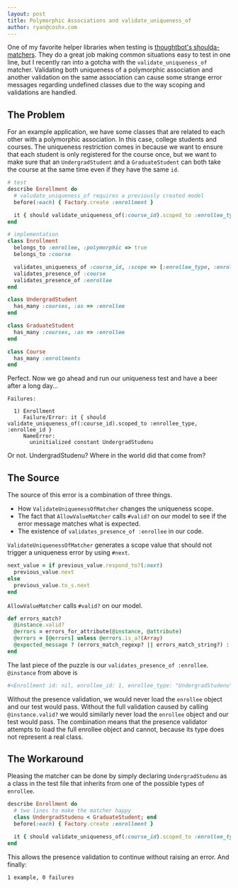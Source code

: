 ```yaml
---
layout: post
title: Polymorphic Associations and validate_uniqueness_of
author: ryan@coshx.com
---
```

One of my favorite helper libraries when testing is [thoughtbot's shoulda-matchers](https://github.com/thoughtbot/shoulda-matchers). They do a great job making common situations easy to test in one line, but I recently ran into a gotcha with the `validate_uniqueness_of` matcher. Validating both uniqueness of a polymorphic association and another validation on the same association can cause some strange error messages regarding undefined classes due to the way scoping and validations are handled.

The Problem
-----------

For an example application, we have some classes that are related to each other with a polymorphic association. In this case, college students and courses. The uniqueness restriction comes in because we want to ensure that each student is only registered for the course once, but we want to make sure that an `UndergradStudent` and a `GraduateStudent` can both take the course at the same time even if they have the same `id`.

```ruby
# test
describe Enrollment do
  # valudate_uniqueness_of requires a previously created model
  before(:each) { Factory.create :enrollment }

  it { should validate_uniqueness_of(:course_id).scoped_to :enrollee_type, :enrollee_id }
end

# implementation
class Enrollment
  belongs_to :enrollee, :polymorphic => true
  belongs_to :course

  validates_uniqueness_of :course_id, :scope => [:enrollee_type, :enrollee_id]
  validates_presence_of :course
  validates_presence_of :enrollee
end

class UndergradStudent
  has_many :courses, :as => :enrollee
end

class GraduateStudent
  has_many :courses, :as => :enrollee
end

class Course
  has_many :enrollments
end
```

Perfect. Now we go ahead and run our uniqueness test and have a beer after a long day...

    Failures:

      1) Enrollment
         Failure/Error: it { should validate_uniqueness_of(:course_id).scoped_to :enrollee_type, :enrollee_id }
         NameError:
           uninitialized constant UndergradStudenu

Or not. UndergradStudenu? Where in the world did that come from?

The Source
----------

The source of this error is a combination of three things.

* How `ValidateUniquenessOfMatcher` changes the uniqueness scope.
* The fact that `AllowValueMatcher` calls `#valid?` on our model to see if the error message matches what is expected.
* The existence of `validates_presence_of :enrollee` in our code.

`ValidateUniquenessOfMatcher` generates a scope value that should not trigger a uniqueness error by using `#next`.

```ruby
next_value = if previous_value.respond_to?(:next)
  previous_value.next
else
  previous_value.to_s.next
end
```

`AllowValueMatcher` calls `#valid?` on our model.

```ruby
def errors_match?
  @instance.valid?
  @errors = errors_for_attribute(@instance, @attribute)
  @errors = [@errors] unless @errors.is_a?(Array)
  @expected_message ? (errors_match_regexp? || errors_match_string?) : (@errors.compact.any?)
end
```

The last piece of the puzzle is our `validates_presence_of :enrollee`. `@instance` from above is

```ruby
#<Enrollment id: nil, enrollee_id: 1, enrollee_type: "UndergradStudenu", course_id: 1>
```

Without the presence validation, we would never load the `enrollee` object and our test would pass. Without the full validation caused by calling `@instance.valid?` we would similarly never load the `enrollee` object and our test would pass. The combination means that the presence validator attempts to load the full enrollee object and cannot, because its type does not represent a real class.

The Workaround
--------------

Pleasing the matcher can be done by simply declaring `UndergradStudenu` as a class in the test file that inherits from one of the possible types of `enrollee`.

```ruby
describe Enrollment do
  # two lines to make the matcher happy
  class UndergradStudenu < GraduateStudent; end
  before(:each) { Factory.create :enrollment }

  it { should validate_uniqueness_of(:course_id).scoped_to :enrollee_type, :enrollee_id }
end
```

This allows the presence validation to continue without raising an error. And finally:

    1 example, 0 failures
